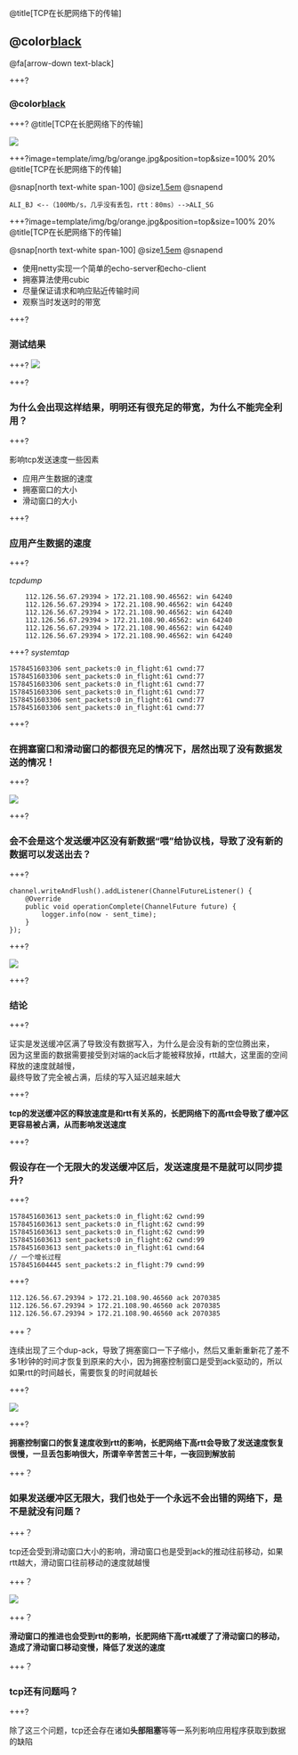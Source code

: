 @title[TCP在长肥网络下的传输]

## @color[black](TCP在长肥网络下的传输)

@fa[arrow-down text-black]


+++?
### @color[black](一张网上流传的图)

+++?
@title[TCP在长肥网络下的传输]

![](https://s2.ax1x.com/2020/01/16/lvyKfS.png)

+++?image=template/img/bg/orange.jpg&position=top&size=100% 20%
@title[TCP在长肥网络下的传输]

@snap[north text-white span-100]
@size[1.5em](测试的拓扑结构)
@snapend

```
ALI_BJ <--（100Mb/s，几乎没有丢包，rtt：80ms）-->ALI_SG
```

+++?image=template/img/bg/orange.jpg&position=top&size=100% 20%
@title[TCP在长肥网络下的传输]

@snap[north text-white span-100]
@size[1.5em](测试场景)
@snapend

- 使用netty实现一个简单的echo-server和echo-client
- 拥塞算法使用cubic
- 尽量保证请求和响应贴近传输时间
- 观察当时发送时的带宽

+++?
### 测试结果

+++?
![](https://s2.ax1x.com/2020/01/16/lvWqNn.png)

+++?

### 为什么会出现这样结果，明明还有很充足的带宽，为什么不能完全利用？

+++? 

影响tcp发送速度一些因素
- 应用产生数据的速度
- 拥塞窗口的大小
- 滑动窗口的大小

+++?

### 应用产生数据的速度

+++?

*tcpdump*
```
    112.126.56.67.29394 > 172.21.108.90.46562: win 64240
    112.126.56.67.29394 > 172.21.108.90.46562: win 64240
    112.126.56.67.29394 > 172.21.108.90.46562: win 64240
    112.126.56.67.29394 > 172.21.108.90.46562: win 64240
    112.126.56.67.29394 > 172.21.108.90.46562: win 64240
    112.126.56.67.29394 > 172.21.108.90.46562: win 64240
```

+++?
*systemtap*
```
1578451603306 sent_packets:0 in_flight:61 cwnd:77
1578451603306 sent_packets:0 in_flight:61 cwnd:77
1578451603306 sent_packets:0 in_flight:61 cwnd:77
1578451603306 sent_packets:0 in_flight:61 cwnd:77
1578451603306 sent_packets:0 in_flight:61 cwnd:77
1578451603306 sent_packets:0 in_flight:61 cwnd:77
```

+++?

### 在拥塞窗口和滑动窗口的都很充足的情况下，居然出现了没有数据发送的情况！

+++?

![](https://s2.ax1x.com/2020/01/16/lv7ITU.png)

+++?
### 会不会是这个发送缓冲区没有新数据“喂”给协议栈，导致了没有新的数据可以发送出去？

+++?

```
channel.writeAndFlush().addListener(ChannelFutureListener() {
	@Override
	public void operationComplete(ChannelFuture future) {
		logger.info(now - sent_time);
	}
});
```

+++?

![](https://s2.ax1x.com/2020/01/17/lxzaJx.png)

+++?
### 结论

+++?

证实是发送缓冲区满了导致没有数据写入，为什么是会没有新的空位腾出来，<br>
因为这里面的数据需要接受到对端的ack后才能被释放掉，rtt越大，这里面的空间释放的速度就越慢，<br>
最终导致了完全被占满，后续的写入延迟越来越大

+++?

**tcp的发送缓冲区的释放速度是和rtt有关系的，长肥网络下的高rtt会导致了缓冲区更容易被占满，从而影响发送速度**

+++?
### 假设存在一个无限大的发送缓冲区后，发送速度是不是就可以同步提升?

+++?
```
1578451603613 sent_packets:0 in_flight:62 cwnd:99
1578451603613 sent_packets:0 in_flight:62 cwnd:99
1578451603613 sent_packets:0 in_flight:62 cwnd:99
1578451603613 sent_packets:0 in_flight:62 cwnd:99
1578451603613 sent_packets:0 in_flight:61 cwnd:64
// 一个增长过程
1578451604445 sent_packets:2 in_flight:79 cwnd:99

```

+++?
```
112.126.56.67.29394 > 172.21.108.90.46560 ack 2070385
112.126.56.67.29394 > 172.21.108.90.46560 ack 2070385
112.126.56.67.29394 > 172.21.108.90.46560 ack 2070385
```

+++？

连续出现了三个dup-ack，导致了拥塞窗口一下子缩小，然后又重新重新花了差不多1秒钟的时间才恢复到原来的大小，因为拥塞控制窗口是受到ack驱动的，所以如果rtt的时间越长，需要恢复的时间就越长

+++?
 
![](https://coolshell.cn/wp-content/uploads/2014/05/tcp.fr_-900x315.jpg)

+++?

**拥塞控制窗口的恢复速度收到rtt的影响，长肥网络下高rtt会导致了发送速度恢复很慢，一旦丢包影响很大，所谓辛辛苦苦三十年，一夜回到解放前**

+++？

### 如果发送缓冲区无限大，我们也处于一个永远不会出错的网络下，是不是就没有问题？

+++？

tcp还会受到滑动窗口大小的影响，滑动窗口也是受到ack的推动往前移动，如果rtt越大，滑动窗口往前移动的速度就越慢

+++？

![](https://coolshell.cn/wp-content/uploads/2014/05/tcpswslide.png)

+++？

**滑动窗口的推进也会受到rtt的影响，长肥网络下高rtt减缓了了滑动窗口的移动，造成了滑动窗口移动变慢，降低了发送的速度**

+++？

### tcp还有问题吗？

+++?

除了这三个问题，tcp还会存在诸如**头部阻塞**等等一系列影响应用程序获取到数据的缺陷